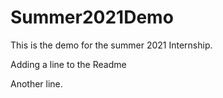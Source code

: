# Summer2021Demo

This is the demo for the summer 2021 Internship.

Adding a line to the Readme

Another line.
